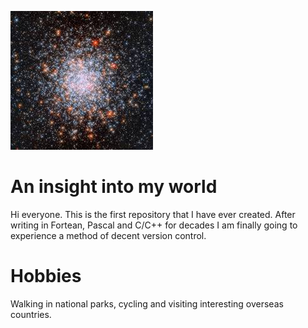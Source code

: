 ![starcluster](star_cluster.jpg)
# An insight into my world
Hi everyone.  This is the first repository that I have ever created. After writing in Fortean, Pascal and C/C++ for decades I am finally going to experience a method of decent version control.
# Hobbies
Walking in national parks, cycling and visiting interesting overseas countries.
